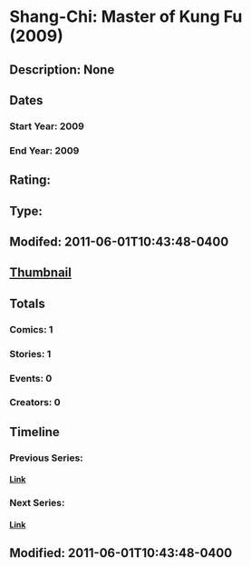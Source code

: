 # Shang-Chi: Master of Kung Fu (2009)
## Description: None
## Dates
### Start Year: 2009
### End Year: 2009
## Rating: 
## Type: 
## Modifed: 2011-06-01T10:43:48-0400
## [Thumbnail](http://i.annihil.us/u/prod/marvel/i/mg/b/a0/4bb45ea0af560.jpg)
## Totals
### Comics: 1
### Stories: 1
### Events: 0
### Creators: 0
## Timeline
### Previous Series: 
#### [Link]()
### Next Series: 
#### [Link]()
## Modified: 2011-06-01T10:43:48-0400